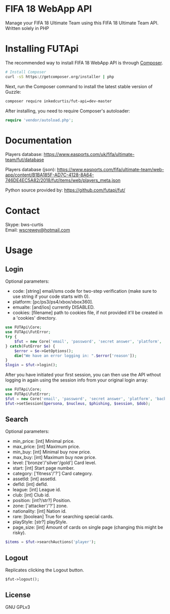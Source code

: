 <!--
  Title: FIFA 18 WebApp API
  Description: A simply way to manage your FIFA 18 Ultimate Team with a PHP framework..
  Author: Curtis Crewe
  -->

FIFA 18 WebApp API
=============

Manage your FIFA 18 Ultimate Team using this FIFA 18 Ultimate Team API.
Written solely in PHP

Installing FUTApi
=======

The recommended way to install FIFA 18 WebApp API is through
[Composer](http://getcomposer.org).

```bash
# Install Composer
curl -sS https://getcomposer.org/installer | php
```

Next, run the Composer command to install the latest stable version of Guzzle:

```bash
composer require inkedcurtis/fut-api=dev-master
```

After installing, you need to require Composer's autoloader:

```php
require 'vendor/autoload.php';
```

Documentation
=============

Players database: https://www.easports.com/uk/fifa/ultimate-team/fut/database

Players database (json): https://www.easports.com/fifa/ultimate-team/web-app/content/B1BA185F-AD7C-4128-8A64-746DE4EC5A82/2018/fut/items/web/players_meta.json

Python source provided by: https://github.com/futapi/fut/

Contact
=======

Skype: bws-curtis<br/>
Email: wscrewey@hotmail.com

Usage
=====

Login
-----

Optional parameters:

- code: [string] email/sms code for two-step verification (make sure to use string if your code starts with 0).
- platform: [pc/ps3/ps4/xbox/xbox360].
- emualte: [and/ios] currently DISABLED.
- cookies: [filename] path to cookies file, if not provided it'll be created in a 'cookies' directory.

```php
use FUTApi\Core;
use FUTApi\FutError;
try {
    $fut = new Core('email', 'password', 'secret answer', 'platform', 'backup_code');
} catch(FutError $e) {
    $error = $e->GetOptions();
    die("We have an error logging in: ".$error['reason']);
}
$login = $fut->login();
```

After you have initiated your first session, you can then use the API wthout logging in again using the session info from your original login array:

```php
use FUTApi\Core;
use FUTApi\FutError;
$fut = new Core('email', 'password', 'secret answer', 'platform', 'backup_code');
$fut->setSession($persona, $nucleus, $phishing, $session, $dob);
```

    
Search
------

Optional parameters:

- min_price: [int] Minimal price.
- max_price: [int] Maximum price.
- min_buy: [int] Minimal buy now price.
- max_buy: [int] Maximum buy now price.
- level: ['bronze'/'silver'/gold'] Card level.
- start: [int] Start page number.
- category: ['fitness'/'?'] Card category.
- assetId: [int] assetId.
- defId: [int] defId.
- league: [int] League id.
- club: [int] Club id.
- position: [int?/str?] Position.
- zone: ['attacker'/'?'] zone.
- nationality: [int] Nation id.
- rare: [boolean] True for searching special cards.
- playStyle: [str?] playStyle.
- page_size: [int] Amount of cards on single page (changing this might be risky).

```php
$items = $fut->searchAuctions('player');
```
    
Logout
------

Replicates clicking the Logout button.

    $fut->logout();


License
-------

GNU GPLv3
